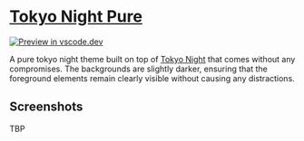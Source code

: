 

# [Tokyo Night Pure](https://marketplace.visualstudio.com/items?itemName=nishantg96.tokyo-night-pure)
[![Preview in vscode.dev](https://img.shields.io/badge/preview%20in-vscode.dev-blue)](https://vscode.dev/editor/theme/nishantg96.tokyo-night-pure/Tokyo%20Night%20Pure)

A pure tokyo night theme built on top of [Tokyo Night](https://marketplace.visualstudio.com/items?itemName=enkia.tokyo-night) that comes without any compromises. The backgrounds are slightly darker, ensuring that the foreground elements remain clearly visible without causing any distractions.

## Screenshots
TBP